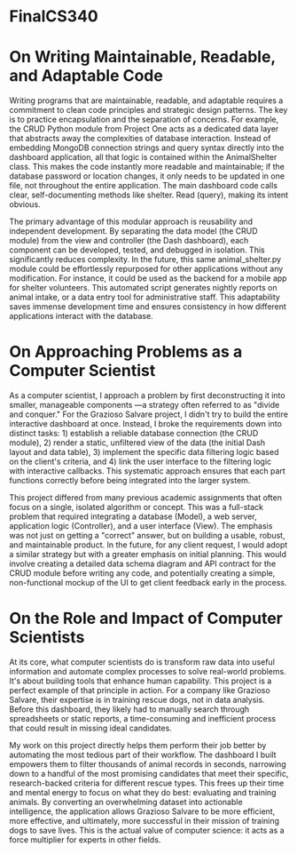 # FinalCS340

# On Writing Maintainable, Readable, and Adaptable Code
Writing programs that are maintainable, readable, and adaptable requires a commitment to clean code principles and strategic design patterns. The key is to practice encapsulation and the separation of concerns. For example, the CRUD Python module from Project One acts as a dedicated data layer that abstracts away the complexities of database interaction. Instead of embedding MongoDB connection strings and query syntax directly into the dashboard application, all that logic is contained within the AnimalShelter class. This makes the code instantly more readable and maintainable; if the database password or location changes, it only needs to be updated in one file, not throughout the entire application. The main dashboard code calls clear, self-documenting methods like shelter. Read (query), making its intent obvious.

The primary advantage of this modular approach is reusability and independent development. By separating the data model (the CRUD module) from the view and controller (the Dash dashboard), each component can be developed, tested, and debugged in isolation. This significantly reduces complexity. In the future, this same animal_shelter.py module could be effortlessly repurposed for other applications without any modification. For instance, it could be used as the backend for a mobile app for shelter volunteers. This automated script generates nightly reports on animal intake, or a data entry tool for administrative staff. This adaptability saves immense development time and ensures consistency in how different applications interact with the database.

# On Approaching Problems as a Computer Scientist
As a computer scientist, I approach a problem by first deconstructing it into smaller, manageable components —a strategy often referred to as "divide and conquer." For the Grazioso Salvare project, I didn't try to build the entire interactive dashboard at once. Instead, I broke the requirements down into distinct tasks: 1) establish a reliable database connection (the CRUD module), 2) render a static, unfiltered view of the data (the initial Dash layout and data table), 3) implement the specific data filtering logic based on the client's criteria, and 4) link the user interface to the filtering logic with interactive callbacks. This systematic approach ensures that each part functions correctly before being integrated into the larger system.

This project differed from many previous academic assignments that often focus on a single, isolated algorithm or concept. This was a full-stack problem that required integrating a database (Model), a web server, application logic (Controller), and a user interface (View). The emphasis was not just on getting a "correct" answer, but on building a usable, robust, and maintainable product. In the future, for any client request, I would adopt a similar strategy but with a greater emphasis on initial planning. This would involve creating a detailed data schema diagram and API contract for the CRUD module before writing any code, and potentially creating a simple, non-functional mockup of the UI to get client feedback early in the process.

# On the Role and Impact of Computer Scientists
At its core, what computer scientists do is transform raw data into useful information and automate complex processes to solve real-world problems. It's about building tools that enhance human capability. This project is a perfect example of that principle in action. For a company like Grazioso Salvare, their expertise is in training rescue dogs, not in data analysis. Before this dashboard, they likely had to manually search through spreadsheets or static reports, a time-consuming and inefficient process that could result in missing ideal candidates.

My work on this project directly helps them perform their job better by automating the most tedious part of their workflow. The dashboard I built empowers them to filter thousands of animal records in seconds, narrowing down to a handful of the most promising candidates that meet their specific, research-backed criteria for different rescue types. This frees up their time and mental energy to focus on what they do best: evaluating and training animals. By converting an overwhelming dataset into actionable intelligence, the application allows Grazioso Salvare to be more efficient, more effective, and ultimately, more successful in their mission of training dogs to save lives. This is the actual value of computer science: it acts as a force multiplier for experts in other fields.
